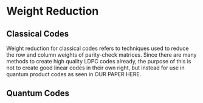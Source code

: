# Weight Reduction

## Classical Codes

Weight reduction for classical codes refers to techniques used to reduce the row and column weights of parity-check matrices. Since there are many methods to create high quality LDPC codes already, the purpose of this is not to create good linear codes in their own right, but instead for use in quantum product codes as seen in OUR PAPER HERE.

## Quantum Codes
